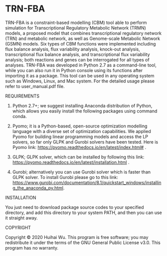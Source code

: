 # TRN-FBA

TRN-FBA is a constraint-based modelling (CBM) tool able to perform simulation for Transcriptional Regulatory Metabolic Network (TRMN) models, a proposed model that combines transcriptional regulatory network (TRN) and metabolic network, as well as Genome-scale Metabolic Network (GSMN) models. Six types of CBM functions were implemented including flux balance analysis, flux variability analysis, knock-out analysis, transcriptional flux balance analysis, and transcriptional flux variability analysis; both reactions and genes can be interrogated for all types of analyses. TRN-FBA was developed in Python 2.7 as a command-line tool, while you can also run it in Python console using its functions after importing it as a package. This tool can be used in any operating system such as Windows, Linux, and Mac system. For the detailed usage please refer to user_manual.pdf file.

REQUIREMENTS

1)	Python 2.7+; we suggest installing Anaconda distribution of Python, which allows you easily install the following packages using command conda.

2)	Pyomo; it is a Python-based, open-source optimization modelling language with a diverse set of optimization capabilities. We applied Pyomo for building linear programming models and access the LP solvers, so far only GLPK and Gurobi solvers have been tested. Here is Pyomo link: https://pyomo.readthedocs.io/en/latest/index.html# .

3)	GLPK; GLPK solver, which can be installed by following this link: https://pyomo.readthedocs.io/en/latest/installation.html .

4)	Gurobi; alternatively you can use Gurobi solver which is faster than GLPK solver. To install Gurobi please go to this link: https://www.gurobi.com/documentation/8.1/quickstart_windows/installing_the_anaconda_py.html.


INSTALLATION

You just need to download package source codes to your specified directory, and add this directory to your system PATH, and then you can use it straight away.


COPYRIGHT

Copyright © 2020 Huihai Wu. This program is free software; you may redistribute it under the terms of the GNU General Public License v3.0. This program has no warranty.
